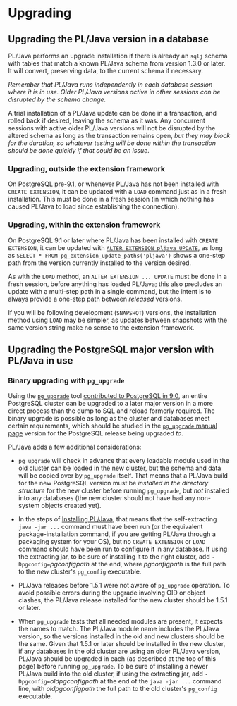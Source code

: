 # Upgrading

## Upgrading the PL/Java version in a database

PL/Java performs an upgrade installation if there is already an `sqlj` schema
with tables that match a known PL/Java schema from version 1.3.0 or later. It
will convert, preserving data, to the current schema if necessary.

*Remember that PL/Java runs independently
in each database session where it is in use. Older PL/Java versions active in
other sessions can be disrupted by the schema change.*

A trial installation of a PL/Java update can be done in a transaction, and
rolled back if desired, leaving the schema as it was. Any concurrent sessions
with active older PL/Java versions will not be disrupted by the altered schema
as long as the transaction remains open, *but they may block for the duration,
so whatever testing will be done within the transaction should be done quickly
if that could be an issue*.

### Upgrading, outside the extension framework

On PostgreSQL pre-9.1, or whenever PL/Java has not been installed
with `CREATE EXTENSION`, it can be updated with a `LOAD` command just
as in a fresh installation. This must be done in a fresh session (in
which nothing has caused PL/Java to load since establishing the connection).

### Upgrading, within the extension framework

On PostgreSQL 9.1 or later where PL/Java has been installed with
`CREATE EXTENSION`, it can be updated with
[`ALTER EXTENSION pljava UPDATE`][aeu], as long as
`SELECT * FROM pg_extension_update_paths('pljava')` shows a one-step path
from the version currently installed to the version desired.

[aeu]: http://www.postgresql.org/docs/current/static/sql-alterextension.html

As with the `LOAD` method, an `ALTER EXTENSION ... UPDATE` must be done
in a fresh session, before anything has loaded PL/Java; this also precludes
an update with a multi-step path in a single command, but the intent is to
always provide a one-step path between _released_ versions.

If you will be following development (`SNAPSHOT`) versions, the installation
method using `LOAD` may be simpler, as updates between snapshots with the
same version string make no sense to the extension framework.

## Upgrading the PostgreSQL major version with PL/Java in use

### Binary upgrading with `pg_upgrade`

Using the [`pg_upgrade`][pgu] tool [contributed to PostgreSQL in 9.0][pguc],
an entire PostgreSQL cluster can be upgraded to a later major version in a
more direct process than the dump to SQL and reload formerly required.
The binary upgrade is possible as long as the cluster and databases meet
certain requirements, which should be studied in the
[`pg_upgrade` manual page][pgu] version for the PostgreSQL release being
upgraded *to*.

PL/Java adds a few additional considerations:

* `pg_upgrade` will check in advance that every loadable module used in
    the old cluster can be loaded in the new cluster, but the schema and
    data will be copied over by `pg_upgrade` itself. That means that a
    PL/Java build for the new PostgreSQL version must be *installed in
    the directory structure* for the new cluster before running `pg_upgrade`,
    but *not* installed into any databases (the new cluster should not have
    had any non-system objects created yet).

* In the steps of [Installing PL/Java](install.html), that means that the
    self-extracting `java -jar ...` command must have been run (or the
    equivalent package-installation command, if you are getting PL/Java
    through a packaging system for your OS), but no `CREATE EXTENSION` or
    `LOAD` command should have been run to configure it in any database.  If
    using the extracting jar, to be sure of installing it to the right cluster,
    add `-Dpgconfig=`*pgconfigpath* at the end, where *pgconfigpath* is the
    full path to the *new* cluster's `pg_config` executable.

* PL/Java releases before 1.5.1 were not aware of `pg_upgrade` operation.
    To avoid possible errors during the upgrade involving OID or object
    clashes, the PL/Java release installed for the new cluster should be
    1.5.1 or later.

* When `pg_upgrade` tests that all needed modules are present, it expects
    the names to match. The PL/Java module name includes the PL/Java version,
    so the versions installed in the old and new clusters should be the same.
    Given that 1.5.1 or later should be installed in the new cluster,
    if any databases in the old cluster are using an older PL/Java version,
    PL/Java should be upgraded in each (as described at the top of this page)
    before running `pg_upgrade`. To be sure of installing a newer PL/Java
    build into the old cluster, if using the extracting jar, add
    `-Dpgconfig=`*oldpgconfigpath* at the end of the `java -jar ...` command
    line, with *oldpgconfigpath* the full path to the old cluster's `pg_config`
    executable.

[pgu]: https://www.postgresql.org/docs/current/static/pgupgrade.html
[pguc]: https://www.postgresql.org/docs/9.0/static/release-9-0.html#AEN103668
